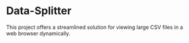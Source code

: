 # Data-Splitter
This project offers a streamlined solution for viewing large CSV files in a web browser dynamically.
